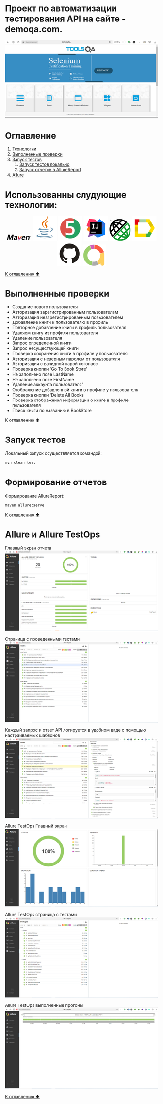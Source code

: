 # Проект по автоматизации тестирования API на сайте - demoqa.com.
<img title="Main Gage" src="media/mainpage.PNG">

<a name="оглавление"></a>
# Оглавление
1. [Технологии](#технологии)
2. [Выполненные проверки](#проверки)
3. [Запуск тестов](#запуск_локально)
    1. [Запуск тестов локально](#запуск_локально)
    2. [Запуск отчетов в AllureReport](#формирование_отчетов)
4. [Allure](#Allure)

<a name="технологии"></a>
# Использованны слудующие технологии:
<p align="center">
<img width="16%" title="Maven" src="media/maven-logo-black-on-white.png">
<img width="16%" title="Java" src="media/Java.svg">
<img width="16%" title="JUnit5" src="media/JUnit5.svg">
<img width="16%" title="IntelliJ IDEA" src="media/Intelij_IDEA.svg">
<img width="14%" title="Rest Assured" src="media/RestAssured.svg">
<img width="16%" title="Allure Report" src="media/Allure_Report.svg">
<img width="16%" title="GitHub" src="media/GitHub.svg">
<img width="15%" title="Allure TestOps" src="media/Allure-logo.svg">
</p>

[К оглавлению ⬆](#оглавление)
<a name="проверки"></a>
# Выполненные проверки
- Создание нового пользователя
- Авторизация зарегистрированным пользователем
- Авторизация незарегистрированным пользователем
- Добавление книги к пользователю в профиль
- Повторное добавление книги  в профиль пользователя
- Удаляем книгу из профиля пользователя
- Удаление  пользователя
- Запрос определенной книги
- Запрос несуществующей книги
- Проверка сохранения книги в профиле у пользователя
- Авторизация  с неверным паролем от пользователя
- Авторизация с валидной парой логопасс
- Проверка кнопки 'Go To Book Store'
- Не заполнено поле LastName
- Не заполнено поле FirstName
- Удаление аккаунта пользователя"
- Отображение добавленной книги в профиле у пользователя
- Проверка кнопки 'Delete All Books
- Проверка отображения информации о книге в профиле пользователя
- Поиск книги по названию в BookStore

[К оглавлению ⬆](#оглавление)
<a name="запуск_локально"></a>
# Запуск тестов
Локальный запуск осуществляется командой: 
```sh
mvn clean test
```
<a name="формирование_отчетов"></a>
# Формирование отчетов
Формирование AllureReport:
```sh
maven allure:serve
```
[К оглавлению ⬆](#оглавление)
<a name="Allure"></a>
# Allure и Allure TestOps
Главный экран отчета
![](media\11.PNG)

Страница с проведенными тестами
![](media\22.PNG)

Каждый запрос и ответ API логируется в удобном виде с помощью настраиваемых шаблонов
![](media\33.PNG)

Allure TestOps Главный экран
![](media\44.PNG)

Allure TestOps страница с тестами
![](media\55.PNG)

Allure TestOps выполненные прогоны
![](media\66.PNG)

[К оглавлению ⬆](#оглавление)
